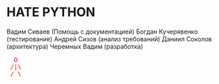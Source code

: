 # HATE PYTHON
Вадим Сиваев (Помощь с документацией)
Богдан Кучерявенко (тестирование)
Андрей Сизов (анализ требований)
Даниил Соколов (архитектура)
Черемных Вадим (разработка)
<pre style="color: red;">
  O
 /|\
 / \
</pre>
